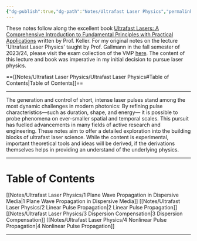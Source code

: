 ```yaml
---
{"dg-publish":true,"dg-path":"Notes/Ultrafast Laser Physics","permalink":"/notes/ultrafast-laser-physics/","dgShowBacklinks":"false","dgShowLocalGraph":true,"dgShowInlineTitle":true,"dgShowToc":"false","updated":"2025-05-30T12:27:14.000+02:00"}
---
```


 These notes follow along the excellent book [Ultrafast Lasers: A Comprehensive Introduction to Fundamental Principles with Practical Applications](https://link.springer.com/book/10.1007/978-3-030-82532-4) written by Prof. Keller. For my original notes on the lecture 'Ultrafast Laser Physics' taught by Prof. Gallmann in the fall semester of 2023/24, please visit the exam collection of the VMP [here](https://exams.vmp.ethz.ch/user/mkoeberlin/document/lecture-notes). The content of this lecture and book was imperative in my initial decision to pursue laser physics.

==[[Notes/Ultrafast Laser Physics/Ultrafast Laser Physics#Table of Contents\|Table of Contents]]==

---

The generation and control of short, intense laser pulses stand among the most dynamic challenges in modern photonics: By refining pulse characteristics—such as duration, shape, and energy— it is possible to probe phenomena on ever-smaller spatial and temporal scales. This pursuit has fuelled advancements in many fields of active research and engineering. These notes aim to offer a detailed exploration into the building blocks of ultrafast laser science. While the content is experimental, important theoretical tools and ideas will be derived, if the derivations themselves helps in providing an understand of the underlying physics.

---

# Table of Contents
[[Notes/Ultrafast Laser Physics/1 Plane Wave Propagation in Dispersive Media\|1 Plane Wave Propagation in Dispersive Media]]
[[Notes/Ultrafast Laser Physics/2 Linear Pulse Propagation\|2 Linear Pulse Propagation]]
[[Notes/Ultrafast Laser Physics/3 Dispersion Compensation\|3 Dispersion Compensation]]
[[Notes/Ultrafast Laser Physics/4 Nonlinear Pulse Propagation\|4 Nonlinear Pulse Propagation]]

---